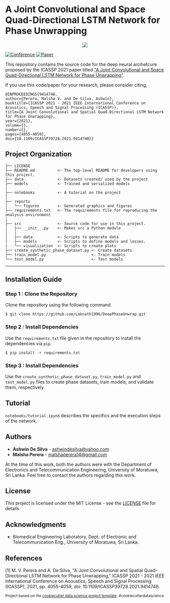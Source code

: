 A Joint Convolutional and Space Quad-Directional LSTM Network for Phase Unwrapping
==============================

<p align="center">
  <img src="https://github.com/Laknath1996/DeepPhaseUnwrap/blob/main/reports/figures/summary.jpg">
</p>

[![Conference](https://img.shields.io/badge/Conference-ICASSP%202021-brightgreen)](https://2021.ieeeicassp.org/) [![Paper](https://img.shields.io/badge/Paper-IEEEXplore-blue)](https://ieeexplore.ieee.org/document/9414748)

This repository contains the source code for the deep neural arcihetcure proposed by the ICASSP 2021 paper titled ["A Joint Convolutional and Space Quad-Directional LSTM Network for Phase Unwrapping"](https://ieeexplore.ieee.org/document/9414748). 

If you use this code/paper for your research, please consider citing,

```
@INPROCEEDINGS{9414748,  
author={Perera, Malsha V. and De Silva, Ashwin},  
booktitle={ICASSP 2021 - 2021 IEEE International Conference on Acoustics, Speech and Signal Processing (ICASSP)},   
title={A Joint Convolutional and Spatial Quad-Directional LSTM Network for Phase Unwrapping},   
year={2021},  
volume={},  
number={},  
pages={4055-4059},  
doi={10.1109/ICASSP39728.2021.9414748}}
```

Project Organization
------------

    ├── LICENSE
    ├── README.md          <- The top-level README for developers using this project.
    ├── data               <- Datasets created/ used by the project   
    ├── models             <- Trained and serialized models
    │
    ├── notebooks          <- A tutorial on the project 
    │
    ├── reports            
    │   └── figures        <- Generated graphics and figures
    ├── requirements.txt   <- The requirements file for reproducing the analysis environment
    │
    ├── src                <- Source code for use in this project.
    │   ├── __init__.py    <- Makes src a Python module
    │   │
    │   ├── data           <- Scripts to generate data
    │   ├── models         <- Scripts to define models and losses.
    |   └── visualization  <- Scripts to create plots
    ├── create_synthetic_phase_dataset.py <- Create datasets
    ├── train_model.py                    <- Train models
    └── test_model.py                     <- Test models
--------

## Installation Guide

### Step 1 : Clone the Repository

Clone the repository using the following command.

````
$ git clone https://github.com/Laknath1996/DeepPhaseUnwrap.git
````

### Step 2 : Install Dependencies

Use the `requirements.txt` file given in the repository to install the dependencies via `pip`.

````
$ pip install -r requirements.txt 
````

### Step 3 : Install Dependencies

Use the `create_synthetic_phase_dataset.py`, `train_model.py` and `test_model.py` files to create phase datasets, train models, and validate them, respectively.          

## Tutorial

`notebooks/tutorial.ipynb` describes the specifics and the execution steps of the network. 

## Authors

* **Ashwin De Silva** - ashwindesilva@yahoo.com
* **Malsha Perera** - malshaperera14@gmail.com

At the time of this work, both the authors were with the Department of Electronics and Telecommunication Engineering, University of Moratuwa, Sri Lanka. Feel free to contact the authors regarding this work.

## License

This project is licensed under the MIT License - see the [LICENSE](LICENSE) file for details

## Acknowledgments

* Biomedical Engineering Laboratory, Dept. of Electronic and Telecommunication Eng., University of Moratuwa, Sri Lanka.

## References

[1] M. V. Perera and A. De Silva, "A Joint Convolutional and Spatial Quad-Directional LSTM Network for Phase Unwrapping," ICASSP 2021 - 2021 IEEE International Conference on Acoustics, Speech and Signal Processing (ICASSP), 2021, pp. 4055-4059, doi: 10.1109/ICASSP39728.2021.9414748.

<p><small>Project based on the <a target="_blank" href="https://drivendata.github.io/cookiecutter-data-science/">cookiecutter data science project template</a>. #cookiecutterdatascience</small></p>

